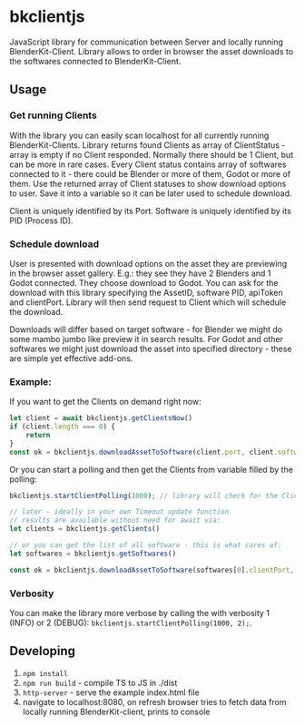 # bkclientjs
JavaScript library for communication between Server and locally running BlenderKit-Client.
Library allows to order in browser the asset downloads to the softwares connected to BlenderKit-Client.

## Usage

### Get running Clients
With the library you can easily scan localhost for all currently running BlenderKit-Clients.
Library returns found Clients as array of ClientStatus - array is empty if no Client responded.
Normally there should be 1 Client, but can be more in rare cases.
Every Client status contains array of softwares connected to it - there could be Blender or more of them, Godot or more of them.
Use the returned array of Client statuses to show download options to user.
Save it into a variable so it can be later used to schedule download.

Client is uniquely identified by its Port.
Software is uniquely identified by its PID (Process ID).

### Schedule download
User is presented with download options on the asset they are previewing in the browser asset gallery.
E.g.: they see they have 2 Blenders and 1 Godot connected. They choose download to Godot.
You can ask for the download with this library specifying the AssetID, software PID, apiToken and clientPort.
Library will then send request to Client which will schedule the download.

Downloads will differ based on target software - for Blender we might do some mambo jumbo like preview it in search results.
For Godot and other softwares we might just download the asset into specified directory - these are simple yet effective add-ons.

### Example:

If you want to get the Clients on demand right now:
```javascript
let client = await bkclientjs.getClientsNow()
if (client.length === 0) {
    return
}
const ok = bkclientjs.downloadAssetToSoftware(client.port, client.software[0].appID, assetID, assetBaseID, resolution, apiKey)
```

Or you can start a polling and then get the Clients from variable filled by the polling:
```javascript
bkclientjs.startClientPolling(1000); // library will check for the Clients every 1000ms,

// later - ideally in your own Timeout update function
// results are available without need for await via:
let clients = bkclientjs.getClients()

// or you can get the list of all software - this is what cares of:
let softwares = bkclientjs.getSoftwares()

const ok = bkclientjs.downloadAssetToSoftware(softwares[0].clientPort, softwares[0].appID, assetID, assetBaseID, resolution, apiKey)
```

### Verbosity

You can make the library more verbose by calling the with verbosity 1 (INFO) or 2 (DEBUG): `bkclientjs.startClientPolling(1000, 2);`.

## Developing
1. `npm install`
1. `npm run build` - compile TS to JS in ./dist
2. `http-server` - serve the example index.html file
3. navigate to localhost:8080, on refresh browser tries to fetch data from locally running BlenderKit-client, prints to console

